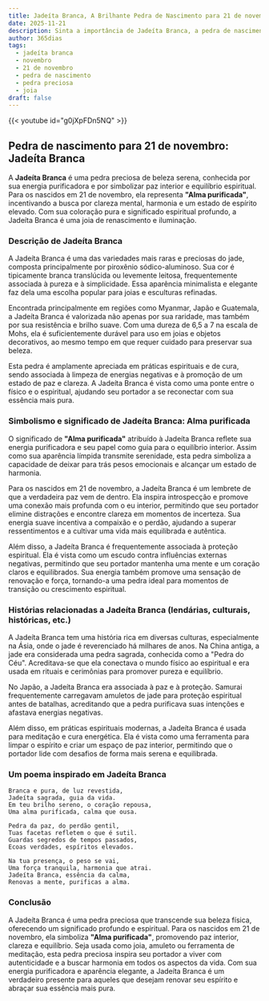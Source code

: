 ```yaml
---
title: Jadeíta Branca, A Brilhante Pedra de Nascimento para 21 de novembro
date: 2025-11-21
description: Sinta a importância de Jadeíta Branca, a pedra de nascimento de 21 de novembro que simboliza Alma purificada. Deixe que sua beleza e significado iluminem seu dia.
author: 365dias
tags:
  - jadeíta branca
  - novembro
  - 21 de novembro
  - pedra de nascimento
  - pedra preciosa
  - joia
draft: false
---
```


{{< youtube id="g0jXpFDn5NQ" >}}

## Pedra de nascimento para 21 de novembro: Jadeíta Branca

A **Jadeíta Branca** é uma pedra preciosa de beleza serena, conhecida por sua energia purificadora e por simbolizar paz interior e equilíbrio espiritual. Para os nascidos em 21 de novembro, ela representa **"Alma purificada"**, incentivando a busca por clareza mental, harmonia e um estado de espírito elevado. Com sua coloração pura e significado espiritual profundo, a Jadeíta Branca é uma joia de renascimento e iluminação.

### Descrição de Jadeíta Branca

A Jadeíta Branca é uma das variedades mais raras e preciosas do jade, composta principalmente por piroxênio sódico-aluminoso. Sua cor é tipicamente branca translúcida ou levemente leitosa, frequentemente associada à pureza e à simplicidade. Essa aparência minimalista e elegante faz dela uma escolha popular para joias e esculturas refinadas.

Encontrada principalmente em regiões como Myanmar, Japão e Guatemala, a Jadeíta Branca é valorizada não apenas por sua raridade, mas também por sua resistência e brilho suave. Com uma dureza de 6,5 a 7 na escala de Mohs, ela é suficientemente durável para uso em joias e objetos decorativos, ao mesmo tempo em que requer cuidado para preservar sua beleza.

Esta pedra é amplamente apreciada em práticas espirituais e de cura, sendo associada à limpeza de energias negativas e à promoção de um estado de paz e clareza. A Jadeíta Branca é vista como uma ponte entre o físico e o espiritual, ajudando seu portador a se reconectar com sua essência mais pura.

### Simbolismo e significado de Jadeíta Branca: Alma purificada

O significado de **"Alma purificada"** atribuído à Jadeíta Branca reflete sua energia purificadora e seu papel como guia para o equilíbrio interior. Assim como sua aparência límpida transmite serenidade, esta pedra simboliza a capacidade de deixar para trás pesos emocionais e alcançar um estado de harmonia.

Para os nascidos em 21 de novembro, a Jadeíta Branca é um lembrete de que a verdadeira paz vem de dentro. Ela inspira introspecção e promove uma conexão mais profunda com o eu interior, permitindo que seu portador elimine distrações e encontre clareza em momentos de incerteza. Sua energia suave incentiva a compaixão e o perdão, ajudando a superar ressentimentos e a cultivar uma vida mais equilibrada e autêntica.

Além disso, a Jadeíta Branca é frequentemente associada à proteção espiritual. Ela é vista como um escudo contra influências externas negativas, permitindo que seu portador mantenha uma mente e um coração claros e equilibrados. Sua energia também promove uma sensação de renovação e força, tornando-a uma pedra ideal para momentos de transição ou crescimento espiritual.

### Histórias relacionadas a Jadeíta Branca (lendárias, culturais, históricas, etc.)

A Jadeíta Branca tem uma história rica em diversas culturas, especialmente na Ásia, onde o jade é reverenciado há milhares de anos. Na China antiga, a jade era considerada uma pedra sagrada, conhecida como a "Pedra do Céu". Acreditava-se que ela conectava o mundo físico ao espiritual e era usada em rituais e cerimônias para promover pureza e equilíbrio.

No Japão, a Jadeíta Branca era associada à paz e à proteção. Samurai frequentemente carregavam amuletos de jade para proteção espiritual antes de batalhas, acreditando que a pedra purificava suas intenções e afastava energias negativas.

Além disso, em práticas espirituais modernas, a Jadeíta Branca é usada para meditação e cura energética. Ela é vista como uma ferramenta para limpar o espírito e criar um espaço de paz interior, permitindo que o portador lide com desafios de forma mais serena e equilibrada.

### Um poema inspirado em Jadeíta Branca

```
Branca e pura, de luz revestida,  
Jadeíta sagrada, guia da vida.  
Em teu brilho sereno, o coração repousa,  
Uma alma purificada, calma que ousa.  

Pedra da paz, do perdão gentil,  
Tuas facetas refletem o que é sutil.  
Guardas segredos de tempos passados,  
Ecoas verdades, espíritos elevados.  

Na tua presença, o peso se vai,  
Uma força tranquila, harmonia que atrai.  
Jadeíta Branca, essência da calma,  
Renovas a mente, purificas a alma.
```

### Conclusão

A Jadeíta Branca é uma pedra preciosa que transcende sua beleza física, oferecendo um significado profundo e espiritual. Para os nascidos em 21 de novembro, ela simboliza **"Alma purificada"**, promovendo paz interior, clareza e equilíbrio. Seja usada como joia, amuleto ou ferramenta de meditação, esta pedra preciosa inspira seu portador a viver com autenticidade e a buscar harmonia em todos os aspectos da vida. Com sua energia purificadora e aparência elegante, a Jadeíta Branca é um verdadeiro presente para aqueles que desejam renovar seu espírito e abraçar sua essência mais pura.